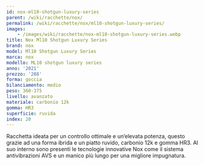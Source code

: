 ```yaml
---
id: nox-ml10-shotgun-luxury-series
parent: /wiki/racchette/nox/
permalink: /wiki/racchette/nox/ml10-shotgun-luxury-series/
images:
    - /images/wiki/racchette/nox-ml10-shotgun-luxury-series.webp
title: Nox Ml10 Shotgun Luxury Series
brand: nox
model: Ml10 Shotgun Luxury Series
marca: nox
modello: ML10 shotgun luxury series
anno: '2021'
prezzo: '288'
forma: goccia
bilanciamento: medio
peso: 360-375
livello: avanzato
materiale: carbonio 12k
gomma: HR3
superficie: ruvida
index: 20
---
```

Racchetta ideata per un controllo ottimale e un’elevata potenza, questo grazie ad una forma ibrida e un piatto ruvido, carbonio 12k e gomma HR3. Al suo interno sono presenti le tecnologie innovative Nox come il sistema antivibrazioni AVS e un manico più lungo per una migliore impugnatura.